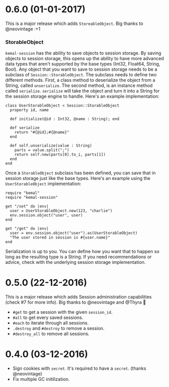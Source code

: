 # 0.6.0 (01-01-2017)

This is a major release which adds `StoreableObject`. Big thanks to @neovintage :+1

### StorableObject

`kemal-session` has the ability to save objects to session storage. By saving objects to session storage, this opens up the ability to have more advanced data types that aren't supported by the base types (Int32, Float64, String, Bool). 
Any object that you want to save to session storage needs to be a subclass of `Session::StorableObject`. 
The subclass needs to define two different methods. First, a class method to deserialize the object from a String, called `unserialize`. The 
second method, is an instance method called `serialize`. `serialize` will take the object and turn it into a String for the session storage engine to 
handle. Here's an example implementation:

```crystal
class UserStorableObject < Session::StorableObject
  property id, name

  def initialize(@id : Int32, @name : String); end

  def serialize
    return "#{@id};#{@name}"
  end

  def self.unserialize(value : String)
    parts = value.split(";")
    return self.new(parts[0].to_i, parts[1])
  end
end
```

Once a `StorableObject` subclass has been defined, you can save that in session storage just like the base types. Here's an example using 
the `UserStorableObject` implementation:

```crystal
require "kemal"
require "kemal-session"

get "/set" do |env|
  user = UserStorableObject.new(123, "charlie")
  env.session.object("user", user)
end

get "/get" do |env|
  user = env.session.object("user").as(UserStorableObject)
  "The user stored in session is #{user.name}"
end
```

Serialization is up to you. You can define how you want that to happen so long as the resulting type is a String. If you need recommendations
or advice, check with the underlying session storage implementation.

# 0.5.0 (22-12-2016)

This is a major release which adds Session administration capabilities (check #7 for more info). Big thanks to @neovintage and @Thyra 🎉 

- `#get` to get a session with the given `session_id`.
- `#all` to get every saved sessions.
- `#each` to iterate through all sessions.
- `.destroy` and `#destroy` to remove a session.
- `#destroy_all` to remove all sessions.

# 0.4.0 (03-12-2016)

- Sign cookies with `secret`. It's required to have a `secret`. (thanks @neovintage)
- Fix multiple GC initilization.